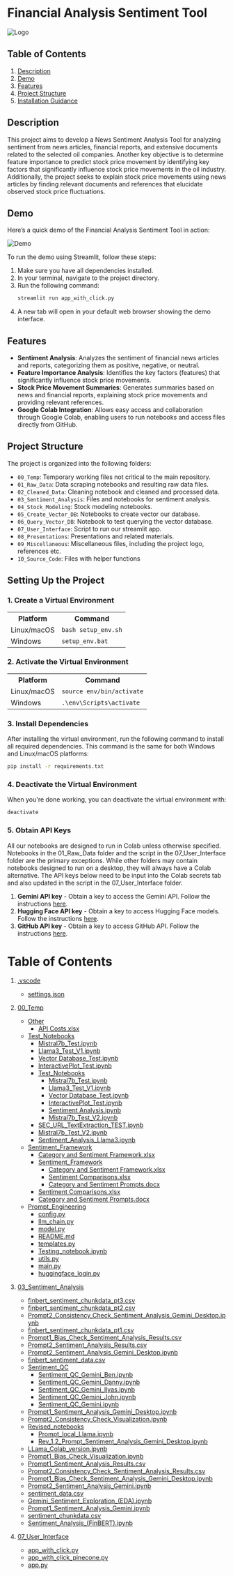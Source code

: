 # Financial Analysis Sentiment Tool
![Logo](09_Miscellaneous/logo_3.png)

## Table of Contents
1. [Description](#description)
2. [Demo](#demo)
3. [Features](#features)
4. [Project Structure](#project-structure)
5. [Installation Guidance](#setting-up-the-project)

## Description
This project aims to develop a News Sentiment Analysis Tool for analyzing sentiment from news articles, financial reports, and extensive documents related to the selected oil companies. Another key objective is to determine feature importance to predict stock price movement by identifying key factors that significantly influence stock price movements in the oil industry. Additionally, the project seeks to explain stock price movements using news articles by finding relevant documents and references that elucidate observed stock price fluctuations.

## Demo
Here’s a quick demo of the Financial Analysis Sentiment Tool in action:

![Demo](09_Miscellaneous/Demo.gif)

To run the demo using Streamlit, follow these steps:

1. Make sure you have all dependencies installed.
2. In your terminal, navigate to the project directory.
3. Run the following command:
    ```bash
    streamlit run app_with_click.py
    ```
4. A new tab will open in your default web browser showing the demo interface.

## Features
- **Sentiment Analysis**: Analyzes the sentiment of financial news articles and reports, categorizing them as positive, negative, or neutral.
- **Feature Importance Analysis**: Identifies the key factors (features) that significantly influence stock price movements.
- **Stock Price Movement Summaries**: Generates summaries based on news and financial reports, explaining stock price movements and providing relevant references.
- **Google Colab Integration**: Allows easy access and collaboration through Google Colab, enabling users to run notebooks and access files directly from GitHub.

## Project Structure
The project is organized into the following folders:

- `00_Temp`: Temporary working files not critical to the main repository.
- `01_Raw_Data`: Data scraping notebooks and resulting raw data files.
- `02_Cleaned_Data`: Cleaning notebook and cleaned and processed data.
- `03_Sentiment_Analysis`: Files and notebooks for sentiment analysis.
- `04_Stock_Modeling`: Stock modeling notebooks.
- `05_Create_Vector_DB`: Notebooks to create vector our database.
- `06_Query_Vector_DB`: Notebook to test querying the vector database.
- `07_User_Interface`: Script to run our streamlit app. 
- `08_Presentations`: Presentations and related materials.
- `09_Miscellaneous`: Miscellaneous files, including the project logo, references etc.
- `10_Source_Code`: Files with helper functions

## Setting Up the Project

### 1. Create a Virtual Environment

<table>
  <tr>
    <th>Platform</th>
    <th>Command</th>
  </tr>
  <tr>
    <td>Linux/macOS</td>
    <td><code>bash setup_env.sh</code></td>
  </tr>
  <tr>
    <td>Windows</td>
    <td><code>setup_env.bat</code></td>
  </tr>
</table>

### 2. Activate the Virtual Environment

<table>
  <tr>
    <th>Platform</th>
    <th>Command</th>
  </tr>
  <tr>
    <td>Linux/macOS</td>
    <td><code>source env/bin/activate</code></td>
  </tr>
  <tr>
    <td>Windows</td>
    <td><code>.\env\Scripts\activate</code></td>
  </tr>
</table>

### 3. Install Dependencies

After installing the virtual environment, run the following command to install all required dependencies. This command is the same for both Windows and Linux/macOS platforms:

```bash
pip install -r requirements.txt
```

### 4. Deactivate the Virtual Environment

When you're done working, you can deactivate the virtual environment with:
```bash
deactivate
```

### 5. Obtain API Keys
All our notebooks are designed to run in Colab unless otherwise specified.  Notebooks in the 01_Raw_Data folder and the script in the 07_User_Interface folder are the primary exceptions.  While other folders may contain notebooks designed to run on a desktop, they will always have a Colab alternative.  The API keys below need to be input into the Colab secrets tab and also updated in the script in the 07_User_Interface folder.

1. **Gemini API key** - Obtain a key to access the Gemini API. Follow the instructions [here](https://www.gemini.com/cryptopedia/api).
2. **Hugging Face API key** - Obtain a key to access Hugging Face models. Follow the instructions [here](https://huggingface.co/docs/api-inference/quicktour#getting-started).
3. **GitHub API key** - Obtain a key to access GitHub API. Follow the instructions [here](https://docs.github.com/en/rest/overview/other-authentication-methods#personal-access-tokens).

# Table of Contents

1. [.vscode](#vscode)
   - [settings.json](#settingsjson)

2. [00_Temp](#00_temp)
   - [Other](#other)
     - [API Costs.xlsx](#api-costsxlsx)
   - [Test_Notebooks](#test_notebooks)
     - [Mistral7b_Test.ipynb](#mistral7b_testipynb)
     - [Llama3_Test_V1.ipynb](#llama3_test_v1ipynb)
     - [Vector Database_Test.ipynb](#vector-database_testipynb)
     - [InteractivePlot_Test.ipynb](#interactiveplot_testipynb)
     - [Test_Notebooks](#test_notebooks_inner)
       - [Mistral7b_Test.ipynb](#mistral7b_testipynb_inner)
       - [Llama3_Test_V1.ipynb](#llama3_test_v1ipynb_inner)
       - [Vector Database_Test.ipynb](#vector-database_testipynb_inner)
       - [InteractivePlot_Test.ipynb](#interactiveplot_testipynb_inner)
       - [Sentiment Analysis.ipynb](#sentiment-analysisipynb)
       - [Mistral7b_Test_V2.ipynb](#mistral7b_test_v2ipynb_inner)
     - [SEC_URL_TextExtraction_TEST.ipynb](#sec_url_textextraction_testipynb)
     - [Mistral7b_Test_V2.ipynb](#mistral7b_test_v2ipynb)
     - [Sentiment_Analysis_Llama3.ipynb](#sentiment_analysis_llama3ipynb)
   - [Sentiment_Framework](#sentiment_framework)
     - [Category and Sentiment Framework.xlsx](#category-and-sentiment-frameworkxlsx)
     - [Sentiment_Framework](#sentiment_framework_inner)
       - [Category and Sentiment Framework.xlsx](#category-and-sentiment-frameworkxlsx_inner)
       - [Sentiment Comparisons.xlsx](#sentiment-comparisonsxlsx)
       - [Category and Sentiment Prompts.docx](#category-and-sentiment-promptsdocx)
     - [Sentiment Comparisons.xlsx](#sentiment-comparisonsxlsx_outer)
     - [Category and Sentiment Prompts.docx](#category-and-sentiment-promptsdocx_outer)
   - [Prompt_Engineering](#prompt_engineering)
     - [config.py](#configpy)
     - [llm_chain.py](#llm_chainpy)
     - [model.py](#modelpy)
     - [README.md](#readmemd)
     - [templates.py](#templatespy)
     - [Testing_notebook.ipynb](#testing_notebookipynb)
     - [utils.py](#utilspy)
     - [main.py](#mainpy)
     - [huggingface_login.py](#huggingface_loginpy)

3. [03_Sentiment_Analysis](#03_sentiment_analysis)
   - [finbert_sentiment_chunkdata_pt3.csv](#finbert_sentiment_chunkdata_pt3csv)
   - [finbert_sentiment_chunkdata_pt2.csv](#finbert_sentiment_chunkdata_pt2csv)
   - [Prompt2_Consistency_Check_Sentiment_Analysis_Gemini_Desktop.ipynb](#prompt2_consistency_check_sentiment_analysis_gemini_desktopipynb)
   - [finbert_sentiment_chunkdata_pt1.csv](#finbert_sentiment_chunkdata_pt1csv)
   - [Prompt1_Bias_Check_Sentiment_Analysis_Results.csv](#prompt1_bias_check_sentiment_analysis_resultscsv)
   - [Prompt2_Sentiment_Analysis_Results.csv](#prompt2_sentiment_analysis_resultscsv)
   - [Prompt2_Sentiment_Analysis_Gemini_Desktop.ipynb](#prompt2_sentiment_analysis_gemini_desktopipynb)
   - [finbert_sentiment_data.csv](#finbert_sentiment_datacsv)
   - [Sentiment_QC](#sentiment_qc)
     - [Sentiment_QC_Gemini_Ben.ipynb](#sentiment_qc_gemini_benipynb)
     - [Sentiment_QC_Gemini_Danny.ipynb](#sentiment_qc_gemini_dannyipynb)
     - [Sentiment_QC_Gemini_Ilyas.ipynb](#sentiment_qc_gemini_ilyasipynb)
     - [Sentiment_QC_Gemini_John.ipynb](#sentiment_qc_gemini_johnipynb)
     - [Sentiment_QC_Gemini.ipynb](#sentiment_qc_geminiipynb)
   - [Prompt1_Sentiment_Analysis_Gemini_Desktop.ipynb](#prompt1_sentiment_analysis_gemini_desktopipynb)
   - [Prompt2_Consistency_Check_Visualization.ipynb](#prompt2_consistency_check_visualizationipynb)
   - [Revised_notebooks](#revised_notebooks)
     - [Prompt_local_Llama.ipynb](#prompt_local_llamaipynb)
     - [Rev_1.2_Prompt_Sentiment_Analysis_Gemini_Desktop.ipynb](#rev_12_prompt_sentiment_analysis_gemini_desktopipynb)
   - [LLama_Colab_version.ipynb](#llama_colab_versionipynb)
   - [Prompt1_Bias_Check_Visualization.ipynb](#prompt1_bias_check_visualizationipynb)
   - [Prompt1_Sentiment_Analysis_Results.csv](#prompt1_sentiment_analysis_resultscsv)
   - [Prompt2_Consistency_Check_Sentiment_Analysis_Results.csv](#prompt2_consistency_check_sentiment_analysis_resultscsv)
   - [Prompt1_Bias_Check_Sentiment_Analysis_Gemini_Desktop.ipynb](#prompt1_bias_check_sentiment_analysis_gemini_desktopipynb)
   - [Prompt2_Sentiment_Analysis_Gemini.ipynb](#prompt2_sentiment_analysis_geminiipynb)
   - [sentiment_data.csv](#sentiment_datacsv)
   - [Gemini_Sentiment_Exploration_(EDA).ipynb](#gemini_sentiment_exploration_edaipynb)
   - [Prompt1_Sentiment_Analysis_Gemini.ipynb](#prompt1_sentiment_analysis_geminiipynb)
   - [sentiment_chunkdata.csv](#sentiment_chunkdatacsv)
   - [Sentiment_Analysis_(FinBERT).ipynb](#sentiment_analysis_finbertipynb)

4. [07_User_Interface](#07_user_interface)
   - [app_with_click.py](#app_with_clickpy)
   - [app_with_click_pinecone.py](#app_with_click_pineconepy)
   - [app.py](#apppy)
